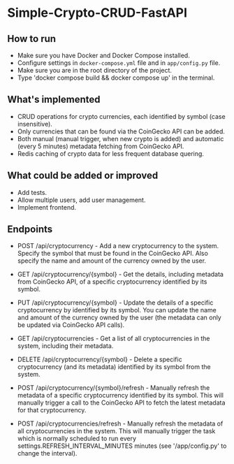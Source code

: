 # Simple-Crypto-CRUD-FastAPI

## How to run
- Make sure you have Docker and Docker Compose installed.
- Configure settings in `docker-compose.yml` file and in `app/config.py` file.
- Make sure you are in the root directory of the project.
- Type 'docker compose build && docker compose up' in the terminal.

## What's implemented
- CRUD operations for crypto currencies, each identified by symbol (case insensitive).
- Only currencies that can be found via the CoinGecko API can be added.
- Both manual (manual trigger, when new crypto is added) and automatic (every 5 minutes) metadata fetching from CoinGecko API.
- Redis caching of crypto data for less frequent database quering.

## What could be added or improved
- Add tests.
- Allow multiple users, add user management.
- Implement frontend.

## Endpoints
- POST /api/cryptocurrency - Add a new cryptocurrency to the system. Specify the symbol that must be found in the CoinGecko API. Also specify the name and amount of the currency owned by the user.

- GET /api/cryptocurrency/{symbol} - Get the details, including metadata from CoinGecko API, of a specific cryptocurrency identified by its symbol.

- PUT /api/cryptocurrency/{symbol} - Update the details of a specific cryptocurrency by identified by its symbol. You can update the name and amount of the currency owned by the user (the metadata can only be updated via CoinGecko API calls).

- GET /api/cryptocurrencies - Get a list of all cryptocurrencies in the system, including their metadata.

- DELETE /api/cryptocurrency/{symbol} - Delete a specific cryptocurrency (and its metadata) identified by its symbol from the system.

- POST /api/cryptocurrency/{symbol}/refresh - Manually refresh the metadata of a specific cryptocurrency identified by its symbol. This will manually trigger a call to the CoinGecko API to fetch the latest metadata for that cryptocurrency.

- POST /api/cryptocurrencies/refresh - Manually refresh the metadata of all cryptocurrencies in the system. This will manually trigger the task which is normally scheduled to run every settings.REFRESH_INTERVAL_MINUTES minutes (see '/app/config.py' to change the interval).